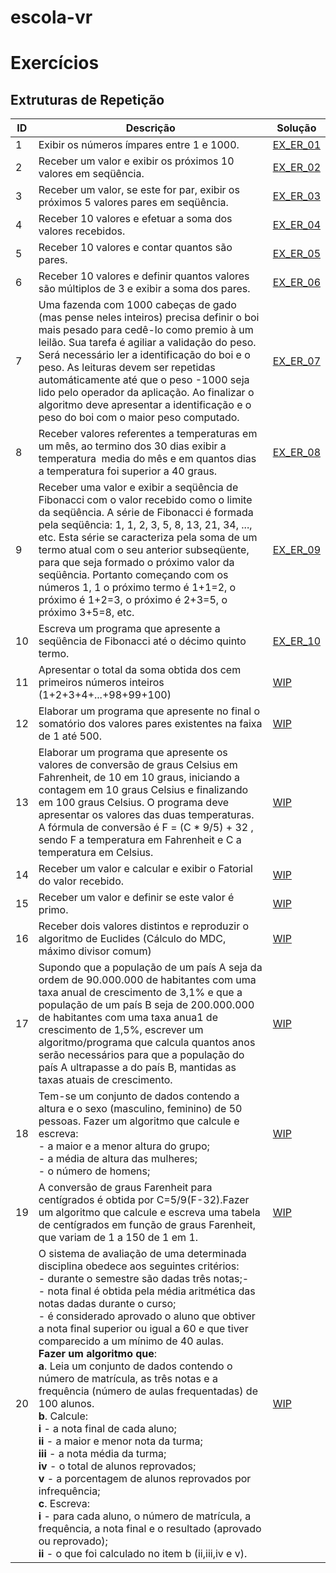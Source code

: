 # escola-vr

# Exercícios

## Extruturas de Repetição

ID | Descrição | Solução
-- | -- | --
1 | Exibir os números ímpares entre 1 e 1000. | [EX_ER_01](../resources/entrega3/EX_ER_01.ALG)
2 | Receber um valor e exibir os próximos 10 valores em seqüência. | [EX_ER_02](../resources/entrega3/EX_ER_02.ALG)
3 | Receber um valor, se este for par, exibir os próximos 5 valores pares em seqüência.| [EX_ER_03](../resources/entrega3/EX_ER_03.ALG)
4 | Receber 10 valores e efetuar a soma dos valores recebidos. | [EX_ER_04](../resources/entrega3/EX_ER_04.ALG)
5 | Receber 10 valores e contar quantos são pares. | [EX_ER_05](../resources/entrega3/EX_ER_05.ALG)
6 | Receber 10 valores e definir quantos valores são múltiplos de 3 e exibir a soma dos pares. | [EX_ER_06](../resources/entrega3/EX_ER_06.ALG)
7 | Uma fazenda com 1000 cabeças de gado (mas pense neles inteiros) precisa definir o boi mais pesado para cedê-lo como premio à um leilão. Sua tarefa é agiliar a validação do peso. Será necessário ler a identificação do boi e o peso. As leituras devem ser repetidas automáticamente até que o peso -1000 seja lido pelo operador da aplicação. Ao finalizar o algoritmo deve apresentar a identificação e o peso do boi com o maior peso computado. | [EX_ER_07](../resources/entrega3/EX_ER_07.ALG)
8 | Receber valores referentes a temperaturas em um mês, ao termino dos 30 dias exibir a temperatura  media do mês e em quantos dias a temperatura foi superior a 40 graus.| [EX_ER_08](../resources/entrega3/EX_ER_08.ALG)
9 | Receber uma valor e exibir a seqüência de Fibonacci com o valor recebido como o limite da seqüência. A série de Fibonacci é formada pela seqüência: 1, 1, 2, 3, 5, 8, 13, 21, 34, ..., etc. Esta série se caracteriza pela soma de um termo atual com o seu anterior subseqüente, para que seja formado o próximo valor da seqüência. Portanto começando com os números 1, 1 o próximo termo é 1+1=2, o próximo é 1+2=3, o próximo é 2+3=5, o próximo 3+5=8, etc.| [EX_ER_09](../resources/entrega3/EX_ER_09.ALG)
10 | Escreva um programa que apresente a seqüência de Fibonacci até o décimo quinto termo.| [EX_ER_10](../resources/entrega3/EX_ER_10.ALG)
11 | Apresentar o total da soma obtida dos cem primeiros números inteiros (1+2+3+4+...+98+99+100)| [WIP](../resources/entrega3/resolucao.ALG)
12 | Elaborar um programa que apresente no final o somatório dos valores pares existentes na faixa de 1 até 500.| [WIP](../resources/entrega3/resolucao.ALG)
13 | Elaborar um programa que apresente os valores de conversão de graus Celsius em Fahrenheit, de 10 em 10 graus, iniciando a contagem em 10 graus Celsius e finalizando em 100 graus Celsius. O programa deve apresentar os valores das duas temperaturas. A fórmula de conversão é F = (C * 9/5) + 32 , sendo F a temperatura em Fahrenheit e C a temperatura em Celsius.| [WIP](../resources/entrega3/resolucao.ALG)
14 | Receber um valor e calcular e exibir o Fatorial do valor recebido.| [WIP](../resources/entrega3/resolucao.ALG)
15 | Receber um valor e definir se este valor é primo.| [WIP](../resources/entrega3/resolucao.ALG)
16 | Receber dois valores distintos e reproduzir o algoritmo de Euclides (Cálculo do MDC, máximo divisor comum)| [WIP](../resources/entrega3/resolucao.ALG)
17 | Supondo que a população de um país A seja da ordem de 90.000.000 de habitantes com uma taxa anual de crescimento de 3,1% e que a população de um país B seja de 200.000.000 de habitantes com uma taxa anua1 de crescimento de 1,5%, escrever um algoritmo/programa que calcula quantos anos serão necessários para que a população do país A ultrapasse a do país B, mantidas as taxas atuais de crescimento.| [WIP](../resources/entrega3/resolucao.ALG)
18 | Tem-se um conjunto de dados contendo a altura e o sexo (masculino, feminino) de 50 pessoas. Fazer um algoritmo que calcule e escreva:<br>- a maior e a menor altura do grupo;<br>- a média de altura das mulheres;<br>- o número de homens; | [WIP](../resources/entrega3/resolucao.ALG)
19 | A conversão de graus Farenheit para centígrados é obtida por C=5/9(F-32).Fazer um algoritmo que calcule e escreva uma tabela de centígrados em função de graus Farenheit, que variam de 1 a 150 de 1 em 1.| [WIP](../resources/entrega3/resolucao.ALG)
20 | O sistema de avaliação de uma determinada disciplina obedece aos seguintes critérios:<br>- durante o semestre são dadas três notas;-<br>- nota final é obtida pela média aritmética das notas dadas durante o curso;<br>- é considerado aprovado o aluno que obtiver a nota final superior ou igual a 60 e que tiver comparecido a um mínimo de 40 aulas. <br>**Fazer um algoritmo que**:<br>**a**. Leia um conjunto de dados contendo o número de matrícula, as três notas e a frequência (número de aulas frequentadas) de 100 alunos.<br>**b**. Calcule:<br>**i** - a nota final de cada aluno;<br>**ii** - a maior e menor nota da turma;<br>**iii** - a nota média da turma;<br>**iv** - o total de alunos reprovados;<br>**v** - a porcentagem de alunos reprovados por infrequência;<br>**c**. Escreva:<br>**i** - para cada aluno, o número de matrícula, a frequência,  a nota final e o resultado (aprovado ou reprovado);<br>**ii** - o que foi calculado no item b (ii,iii,iv e v). | [WIP](../resources/entrega3/resolucao.ALG)
